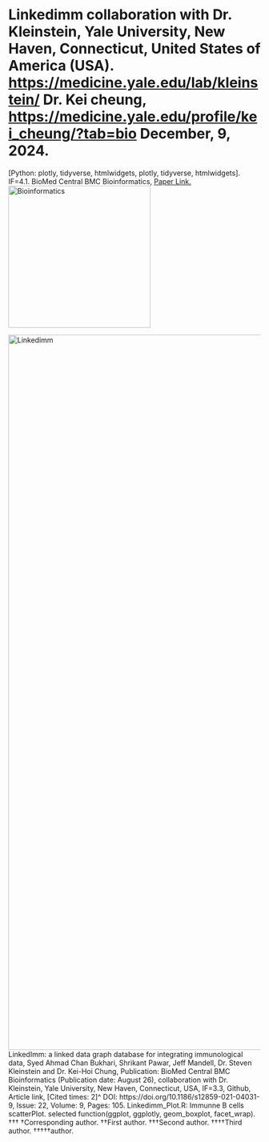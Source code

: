 # Linkedimm collaboration with Dr. Kleinstein, Yale University, New Haven, Connecticut, United States of America (USA). https://medicine.yale.edu/lab/kleinstein/ Dr. Kei cheung, https://medicine.yale.edu/profile/kei_cheung/?tab=bio December, 9, 2024.
[Python: plotly, tidyverse, htmlwidgets, plotly, tidyverse, htmlwidgets]. IF=4.1.
BioMed Central BMC Bioinformatics, [Paper Link.](https://link.springer.com/epdf/10.1186/s12859-021-04031-9?sharing_token=MhUZjHfvmKKUpYLDTOCjI2_BpE1tBhCbnbw3BuzI2RNPr6yF9Oxxt_PX7Mcbppxl2N5Js5ZzuSBkp2NG4NU6L2wGFEjpjWRIq5eH0tGUbaW330wQEB_y6ijQiopZzYbYQrHjgV6V2MOknrTfN0iRkb8n7vunJedtdg7togIVJVQ%3D)
<img width="284" alt="Bioinformatics" src="https://github.com/spawar2/Linkedimm/assets/25118302/4f6a0655-e63e-49bb-ae17-c8e85a4f1cd6">

<img width="1430" alt="Linkedimm" src="https://github.com/spawar2/Linkedimm/assets/25118302/963de5e9-d10b-4df8-ad3a-7fc137ffdf84">
LinkedImm: a linked data graph database for integrating immunological data, Syed Ahmad Chan Bukhari, Shrikant Pawar, Jeff Mandell, Dr. Steven Kleinstein and Dr. Kei-Hoi Chung, Publication: BioMed Central BMC Bioinformatics (Publication date: August 26), collaboration with Dr. Kleinstein, Yale University, New Haven, Connecticut, USA, IF=3.3, Github, Article link, [Cited times: 2]^ DOI: https://doi.org/10.1186/s12859-021-04031-9, Issue: 22, Volume: 9, Pages: 105.
Linkedimm_Plot.R: Immunne B cells scatterPlot.
selected function(ggplot, ggplotly, geom_boxplot, facet_wrap).
†††
†Corresponding author. ††First author. †††Second author. ††††Third author. †††††author.
